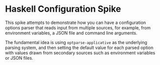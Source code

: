 # Haskell Configuration Spike

This spike attempts to demonstrate how you can have a configuration options parser that reads input from multiple sources, for example, from environment variables, a JSON file and command line arguments.

The fundamental idea is using `optparse-applicative` as the underlying parsing system, and then setting the default value for each parsed option with values drawn from secondary sources such as environment variables or JSON files.

